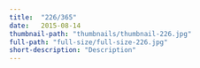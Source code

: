 ```yaml
---
title:  "226/365"
date:   2015-08-14
thumbnail-path: "thumbnails/thumbnail-226.jpg"
full-path: "full-size/full-size-226.jpg"
short-description: "Description"
---
```

